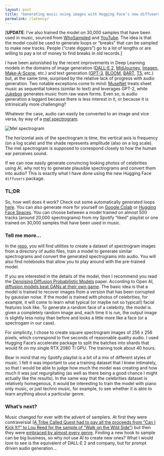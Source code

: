 ```yaml
---
layout: post
title: "Generating music using images with Hugging Face’s new diffusers package"
permalink: /latency/
---
```

[**UPDATE**: I’ve also trained the model on 30,000 samples that have been used in music, sourced from [WhoSampled](https://whosampled.com) and [YouTube](https://youtube.com). The idea is that the model could be used to generate loops or “breaks” that can be sampled to make new tracks. People (“crate diggers”) go to a lot of lengths or are willing to pay a lot of money to find breaks in old records.]

I have been astonished by the recent improvements in Deep Learning models in the domains of image generation ([DALL-E 2](https://openai.com/dall-e-2/), [MidJourney](https://www.midjourney.com/home/), [Imagen](https://imagen.research.google/), [Make-A-Scene](https://ai.facebook.com/blog/greater-creative-control-for-ai-image-generation/), etc.) and text generation ([GPT-3](https://openai.com/api/), [BLOOM](https://huggingface.co/bigscience/bloom), [BART](https://huggingface.co/facebook/bart-large), [T5](https://huggingface.co/google/t5-v1_1-xl), etc.) but, at the same time, surprised by the relative lack of progress with audio generation. Two notable exceptions come to mind: [MuseNet](https://openai.com/blog/musenet/) treats sheet music as sequential tokens (similar to text) and leverages GPT-2, while [Jukebox](https://openai.com/blog/jukebox/) generates music from raw wave forms. Even so, is audio generation a laggard because there is less interest in it, or because it is intrinsically more challenging?
<!--more-->

Whatever the case, audio can easily be converted to an image and vice versa, by way of a [mel spectrogram](https://en.wikipedia.org/wiki/Mel-frequency_cepstrum).

![Mel spectrogram](https://github.com/teticio/audio-diffusion/blob/main/mel.png?raw=true)

The horizontal axis of the spectrogram is time, the vertical axis is frequency (on a log scale) and the shade represents amplitude (also on a log scale). The mel spectrogram is supposed to correspond closely to how the human ear perceives sound.

If we can now easily generate convincing looking photos of celebrities using AI, why not try to generate plausible spectrograms and convert them into audio? This is exactly what I have done using the new Hugging Face `diffusers` package.

### TL;DR

So, how well does it work? Check out some automatically generated loops [here](https://soundcloud.com/teticio2/sets/audio-diffusion-loops). You can also generate more for yourself on [Google Colab](https://colab.research.google.com/github/teticio/audio-diffusion/blob/master/notebooks/test_model.ipynb) or [Hugging Face Spaces](https://huggingface.co/spaces/teticio/audio-diffusion). You can choose between a model trained on almost 500 tracks (around 20,000 spectrograms) from my Spotify “liked” playlist or one trained on 30,000 samples that have been used in music.

### Tell me more...

In the [repo](https://github.com/teticio/audio-diffusion), you will find utilities to create a dataset of spectrogram images from a directory of audio files, train a model to generate similar spectrograms and convert the generated spectrograms into audio. You will also find notebooks that allow you to play around with the pre-trained model.

If you are interested in the details of the model, then I recommend you read the [Denoising Diffusion Probabilistic Models](https://arxiv.org/abs/2006.11239) paper. According to Open AI, [diffusion models beat GANs at their own game](https://arxiv.org/pdf/2105.05233.pdf). The basic idea is that a model is trained to recover images from a version that has been corrupted by gaussian noise. If the model is trained with photos of celebrities, for example, it will come to learn what typical (or maybe not so typical!) facial features look like. To generate a random face of a celebrity, the model is given a completely random image and, each time it is run, the output image is slightly less noisy than before and looks a little more like a face (or a spectrogam in our case).

For simplicity, I chose to create square spectrogram images of 256 x 256 pixels, which correspond to five seconds of reasonable quality audio. I used Hugging Face’s accelerate package to split the batches into shards that would fit on my single RTX 2080 Ti GPU. The training took about 40 hours.

Bear in mind that my Spotify playlist is a bit of a mix of different styles of music. I felt it was important to use a training dataset that I knew intimately, so that I would be able to judge how much the model was creating and how much it was just regurgitating (as well as there being a good chance I might actually like the results). In the same way that the celebrities dataset is relatively homegenous, it would be interesting to train the model with piano only music, or just techno music, for example, to see whether it is able to learn anything about a particular genre.

### What’s next?

Music changed for ever with the advent of samplers. At first they were contraversial ([A Tribe Called Quest had to pay all the proceeds from “Can I Kick It?” to Lou Reed for the sample of “Walk on the Wild Side”](https://www.rollingstone.com/music/music-features/tribe-called-quest-lou-reed-got-all-the-money-for-can-i-kick-it-71760/)) but then they were [embraced by almost every genre](https://www.whosampled.com/). Finding a new hook to sample can be big business, so why not use AI to create new ones? What I would love to see is the equivalent of DALL-E 2 and company, but for prompt driven audio generation…
